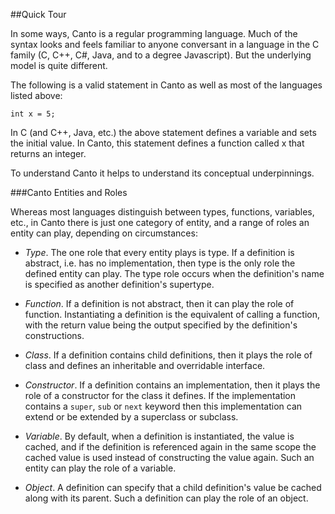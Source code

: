 ##Quick Tour

In some ways, Canto is a regular programming language.  Much of the syntax looks and feels familiar to anyone conversant in a language in the C family (C, C++, C#, Java, and to a degree Javascript).  But the underlying model is quite different.

The following is a valid statement in Canto as well as most of the languages listed above:

    int x = 5;

In C (and C++, Java, etc.) the above statement defines a variable and sets the initial value.  In Canto, this statement defines a function called x that returns an integer.  

To understand Canto it helps to understand its conceptual underpinnings.  

###Canto Entities and Roles

Whereas most languages distinguish between types, functions, variables, etc., in Canto 
there is just one category of entity, and a range of roles an entity can play, depending
on circumstances:

* _Type_. The one role that every entity plays is type. If a definition is abstract, i.e. has no 
implementation, then type is the only role the defined entity can play.  The type role
occurs when the definition's name is specified as another definition's supertype.

* _Function_. If a definition is not abstract, then it can play the role of 
function.  Instantiating a definition is the equivalent of calling a function,
with the return value being the output specified by the definition's constructions.

* _Class_. If a definition contains child definitions, then it plays the role of class
and defines an inheritable and overridable interface.

* _Constructor_. If a definition contains an implementation, then it plays the role of a
constructor for the class it defines.  If the implementation contains a <code>super</code>,
<code>sub</code> or <code>next</code> keyword then this implementation can extend or be
extended by a superclass or subclass. 

* _Variable_. By default, when a definition is instantiated, the value is cached, and if the 
definition is referenced again in the same scope the cached value is used instead of constructing 
the value again. Such an entity can play the role of a variable.

* _Object_. A definition can specify that a child definition's value be cached along with its parent.  Such a definition can play the role of an object. 

